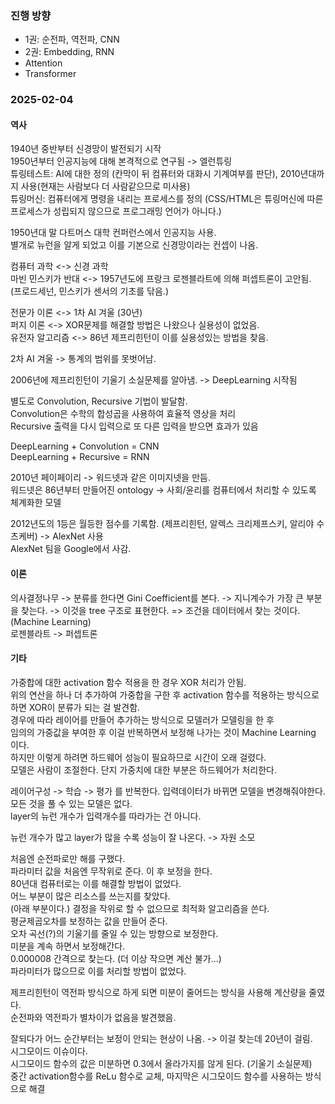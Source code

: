 ### 진행 방향 
- 1권: 순전파, 역전파, CNN  
- 2권: Embedding, RNN
- Attention
- Transformer

### 2025-02-04 

#### 역사
1940년 중반부터 신경망이 발전되기 시작  
1950년부터 인공지능에 대해 본격적으로 연구됨 -> 엘런튜링  
튜링테스트: AI에 대한 정의 (칸막이 뒤 컴퓨터와 대화시 기계여부를 판단), 2010년대까지 사용(현재는 사람보다 더 사람같으므로 미사용)  
튜링머신: 컴퓨터에게 명령을 내리는 프로세스를 정의  (CSS/HTML은 튜링머신에 따른 프로세스가 성립되지 않으므로 프로그래밍 언어가 아니다.)  

1950년대 말 다트머스 대학 컨퍼런스에서 인공지능 사용.  
별개로 뉴런을 알게 되었고 이를 기본으로 신경망이라는 컨셉이 나옴.  

컴퓨터 과학 <-> 신경 과학  
마빈 민스키가 반대 <-> 1957년도에 프랑크 로젠블라트에 의해 퍼셉트론이 고안됨.  
(프로드세넌, 민스키가 센서의 기초를 닦음.)

전문가 이론 <-> 1차 AI 겨울 (30년)  
퍼지 이론 <->  XOR문제를 해결할 방법은 나왔으나 실용성이 없었음.  
유전자 알고리즘 <-> 86년 제프리힌턴이 이를 실용성있는 방법을 찾음.  

2차 AI 겨울 -> 통계의 범위를 못벗어남. 

2006년에 제프리힌턴이 기울기 소실문제를 알아냄.  -> DeepLearning 시작됨  

별도로 Convolution, Recursive 기법이 발달함.  
Convolution은 수학의 합성곱을 사용하여 효율적 영상을 처리  
Recursive 출력을 다시 입력으로 또 다른 입력을 받으면 효과가 있음  

DeepLearning + Convolution = CNN  
DeepLearning + Recursive = RNN  

2010년 페이페이리 ->  워드넷과 같은 이미지넷을 만듬.  
워드넷은 86년부터 만들어진 ontology -> 사회/윤리를 컴퓨터에서 처리할 수 있도록 체계화한 모델  

2012년도의 1등은 월등한 점수를 기록함.  (제프리힌턴, 알렉스 크리제프스키, 알리야 수츠케버) -> AlexNet 사용  
AlexNet 팀을 Google에서 사감.  

#### 이론  
의사결정나무 -> 분류를 한다면 Gini Coefficient를 본다. -> 지니계수가 가장 큰 부분을 찾는다. -> 이것을 tree 구조로 표현한다. => 조건을 데이터에서 찾는 것이다. (Machine Learning)  
로젠블라트 -> 퍼셉트론 

#### 기타  
가중합에 대한 activation 함수 적용을 한 경우 XOR 처리가 안됨.  
위의 연산을 하나 더 추가하여 가중합을 구한 후 activation 함수를 적용하는 방식으로 하면 XOR이 분류가 되는 걸 발견함.  
경우에 따라 레이어를 만들어 추가하는 방식으로 모델러가 모델링을 한 후  
임의의 가중값을 부여한 후 이걸 반복하면서 보정해 나가는 것이 Machine Learning 이다.  
하지만 이렇게 하려면 하드웨어 성능이 필요하므로 시간이 오래 걸렸다.  
모델은 사람이 조절한다. 단지 가중치에 대한 부분은 하드웨어가 처리한다.  

레이어구성 -> 학습 -> 평가 를 반복한다. 
입력데이터가 바뀌면 모델을 변경해줘야한다. 
모든 것을 풀 수 있는 모델은 없다.  
layer의 뉴런 개수가 입력개수를 따라가는 건 아니다.  

뉴런 개수가 많고 layer가 많을 수록 성능이 잘 나온다. -> 자원 소모  

처음엔 순전파로만 해를 구했다.  
파라미터 값을 처음엔 무작위로 준다. 이 후 보정을 한다.  
80년대 컴퓨터로는 이를 해결할 방법이 없었다.  
어느 부분이 많은 리소스를 쓰는지를 찾았다.  
(아래 부분이다.)
결정을 작위로 할 수 없으므로 최적화 알고리즘을 쓴다.  
평균제곱오차를 보정하는 값을 만들어 준다.  
오차 곡선(?)의 기울기를 줄일 수 있는 방향으로 보정한다.  
미분을 계속 하면서 보정해간다.  
0.000008 간격으로 찾는다. (더 이상 작으면 계산 불가...)  
파라미터가 많으므로 이를 처리할 방법이 없었다.  

제프리힌턴이 역전파 방식으로 하게 되면 미분이 줄어드는 방식을 사용해 계산량을 줄였다.  
순전파와 역전파가 별차이가 없음을 발견했음.  

잘되다가 어느 순간부터는 보정이 안되는 현상이 나옴.  -> 이걸 찾는데 20년이 걸림.  
시그모이드 이슈이다.  
시그모이드 함수의 값은 미분하면 0.3에서 올라가지를 않게 된다.  (기울기 소실문제)  
중간 activation함수를 ReLu 함수로 교체, 마지막은 시그모이드 함수를 사용하는 방식으로 해결  





